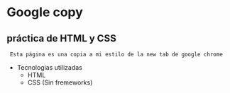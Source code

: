 # Google copy
## práctica de HTML y CSS
` Esta página es una copia a mi estilo de la new tab de google chrome`
- Tecnologias utilizadas
  - HTML
  - CSS (Sin fremeworks)

